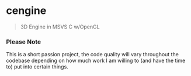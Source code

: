 # cengine
> 3D Engine in MSVS C w/OpenGL

### Please Note
This is a short passion project, the code quality will vary throughout the codebase depending on how much work I am willing to (and have the time to) put into certain things.

